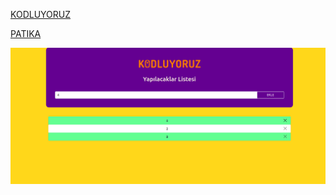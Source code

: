 
[KODLUYORUZ](https://www.kodluyoruz.org/)

[PATIKA](https://www.patika.dev/tr)

![TODO LIST](https://github.com/cankskrk/PATIKA.DEV-JS-HW-2-TODO-LIST/blob/main/Ekran%20g%C3%B6r%C3%BCnt%C3%BCs%C3%BC%202022-05-20%2016-34-53.png?raw=true)
